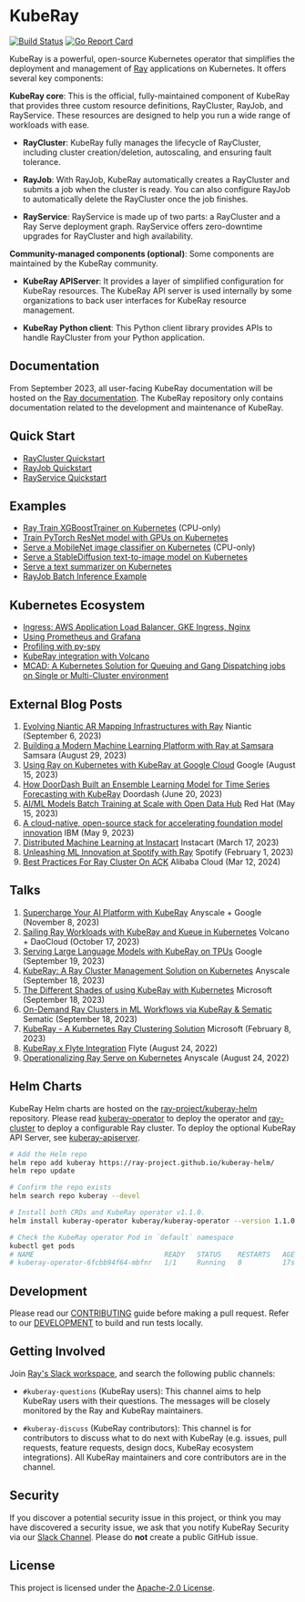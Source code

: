 <!-- markdownlint-disable MD013 -->
# KubeRay

[![Build Status](https://github.com/ray-project/kuberay/workflows/Go-build-and-test/badge.svg)](https://github.com/ray-project/kuberay/actions)
[![Go Report Card](https://goreportcard.com/badge/github.com/ray-project/kuberay)](https://goreportcard.com/report/github.com/ray-project/kuberay)

KubeRay is a powerful, open-source Kubernetes operator that simplifies the deployment and management of [Ray](https://github.com/ray-project/ray) applications on Kubernetes. It offers several key components:

**KubeRay core**: This is the official, fully-maintained component of KubeRay that provides three custom resource definitions, RayCluster, RayJob, and RayService. These resources are designed to help you run a wide range of workloads with ease.

* **RayCluster**: KubeRay fully manages the lifecycle of RayCluster, including cluster creation/deletion, autoscaling, and ensuring fault tolerance.

* **RayJob**: With RayJob, KubeRay automatically creates a RayCluster and submits a job when the cluster is ready. You can also configure RayJob to automatically delete the RayCluster once the job finishes.

* **RayService**: RayService is made up of two parts: a RayCluster and a Ray Serve deployment graph. RayService offers zero-downtime upgrades for RayCluster and high availability.

**Community-managed components (optional)**: Some components are maintained by the KubeRay community.

* **KubeRay APIServer**: It provides a layer of simplified configuration for KubeRay resources. The KubeRay API server is used internally
by some organizations to back user interfaces for KubeRay resource management.

* **KubeRay Python client**: This Python client library provides APIs to handle RayCluster from your Python application.

## Documentation

From September 2023, all user-facing KubeRay documentation will be hosted on the [Ray documentation](https://docs.ray.io/en/latest/cluster/kubernetes/index.html).
The KubeRay repository only contains documentation related to the development and maintenance of KubeRay.

## Quick Start

* [RayCluster Quickstart](https://docs.ray.io/en/master/cluster/kubernetes/getting-started/raycluster-quick-start.html)
* [RayJob Quickstart](https://docs.ray.io/en/master/cluster/kubernetes/getting-started/rayjob-quick-start.html)
* [RayService Quickstart](https://docs.ray.io/en/master/cluster/kubernetes/getting-started/rayservice-quick-start.html)

## Examples

* [Ray Train XGBoostTrainer on Kubernetes](https://docs.ray.io/en/master/cluster/kubernetes/examples/ml-example.html#kuberay-ml-example) (CPU-only)
* [Train PyTorch ResNet model with GPUs on Kubernetes](https://docs.ray.io/en/master/cluster/kubernetes/examples/gpu-training-example.html#kuberay-gpu-training-example)
* [Serve a MobileNet image classifier on Kubernetes](https://docs.ray.io/en/master/cluster/kubernetes/examples/mobilenet-rayservice.html#kuberay-mobilenet-rayservice-example) (CPU-only)
* [Serve a StableDiffusion text-to-image model on Kubernetes](https://docs.ray.io/en/master/cluster/kubernetes/examples/stable-diffusion-rayservice.html#kuberay-stable-diffusion-rayservice-example)
* [Serve a text summarizer on Kubernetes](https://docs.ray.io/en/master/cluster/kubernetes/examples/text-summarizer-rayservice.html#kuberay-text-summarizer-rayservice-example)
* [RayJob Batch Inference Example](https://docs.ray.io/en/master/cluster/kubernetes/examples/rayjob-batch-inference-example.html#kuberay-batch-inference-example)

## Kubernetes Ecosystem

* [Ingress: AWS Application Load Balancer, GKE Ingress, Nginx](https://docs.ray.io/en/master/cluster/kubernetes/k8s-ecosystem/ingress.html#kuberay-ingress)
* [Using Prometheus and Grafana](https://docs.ray.io/en/master/cluster/kubernetes/k8s-ecosystem/prometheus-grafana.html#kuberay-prometheus-grafana)
* [Profiling with py-spy](https://docs.ray.io/en/master/cluster/kubernetes/k8s-ecosystem/pyspy.html#kuberay-pyspy-integration)
* [KubeRay integration with Volcano](https://docs.ray.io/en/master/cluster/kubernetes/k8s-ecosystem/volcano.html#kuberay-volcano)
* [MCAD: A Kubernetes Solution for Queuing and Gang Dispatching jobs on Single or Multi-Cluster environment](https://github.com/ray-project/kuberay/blob/master/docs/guidance/kuberay-with-MCAD.md)

## External Blog Posts

1. [Evolving Niantic AR Mapping Infrastructures with Ray](https://nianticlabs.com/news/ray) Niantic (September 6, 2023)
2. [Building a Modern Machine Learning Platform with Ray at Samsara](https://www.samsara.com/blog/building-a-modern-machine-learning-platform-with-ray) Samsara (August 29, 2023)
3. [Using Ray on Kubernetes with KubeRay at Google Cloud](https://cloud.google.com/blog/products/containers-kubernetes/use-ray-on-kubernetes-with-kuberay) Google (August 15, 2023)
4. [How DoorDash Built an Ensemble Learning Model for Time Series Forecasting with KubeRay](https://doordash.engineering/2023/06/20/how-doordash-built-an-ensemble-learning-model-for-time-series-forecasting/) Doordash (June 20, 2023)
5. [AI/ML Models Batch Training at Scale with Open Data Hub](https://cloud.redhat.com/blog/ai/ml-models-batch-training-at-scale-with-open-data-hub) Red Hat (May 15, 2023)
6. [A cloud-native, open-source stack for accelerating foundation model innovation](https://research.ibm.com/blog/openshift-foundation-model-stack) IBM (May 9, 2023)
7. [Distributed Machine Learning at Instacart](https://tech.instacart.com/distributed-machine-learning-at-instacart-4b11d7569423) Instacart (March 17, 2023)
8. [Unleashing ML Innovation at Spotify with Ray](https://engineering.atspotify.com/2023/02/unleashing-ml-innovation-at-spotify-with-ray/) Spotify (February 1, 2023)
9. [Best Practices For Ray Cluster On ACK](https://www.alibabacloud.com/blog/best-practices-for-ray-clusters---ray-on-ack_600925) Alibaba Cloud (Mar 12, 2024)

## Talks

1. [Supercharge Your AI Platform with KubeRay](https://youtu.be/DgfJR6wR4BQ?si=QuK3j7VEkteSwglA) Anyscale + Google (November 8, 2023)
2. [Sailing Ray Workloads with KubeRay and Kueue in Kubernetes](https://www.youtube.com/watch?v=Q-sQLDMeJ8M) Volcano + DaoCloud (October 17, 2023)
3. [Serving Large Language Models with KubeRay on TPUs](https://raysummit.anyscale.com/agenda/sessions/135) Google (September 19, 2023)
4. [KubeRay: A Ray Cluster Management Solution on Kubernetes](https://raysummit.anyscale.com/agenda/sessions/184) Anyscale (September 18, 2023)
5. [The Different Shades of using KubeRay with Kubernetes](https://raysummit.anyscale.com/agenda/sessions/140) Microsoft (September 18, 2023)
6. [On-Demand Ray Clusters in ML Workflows via KubeRay & Sematic](https://raysummit.anyscale.com/agenda/sessions/164) Sematic (September 18, 2023)
7. [KubeRay - A Kubernetes Ray Clustering Solution](https://www.youtube.com/watch?v=tMEwSAeC1jo) Microsoft (February 8, 2023)
8. [KubeRay x Flyte Integration](https://www.youtube.com/watch?v=RmGynLp5u4Q) Flyte (August 24, 2022)
9. [Operationalizing Ray Serve on Kubernetes](https://youtu.be/NekkpRrcAWg?si=bpX7z64AuZiM_iUv) Anyscale (August 24, 2022)

## Helm Charts

KubeRay Helm charts are hosted on the [ray-project/kuberay-helm](https://github.com/ray-project/kuberay-helm) repository.
Please read [kuberay-operator](helm-chart/kuberay-operator/README.md) to deploy the operator and [ray-cluster](helm-chart/ray-cluster/README.md) to deploy a configurable Ray cluster.
To deploy the optional KubeRay API Server, see [kuberay-apiserver](helm-chart/kuberay-apiserver/README.md).

```sh
# Add the Helm repo
helm repo add kuberay https://ray-project.github.io/kuberay-helm/
helm repo update

# Confirm the repo exists
helm search repo kuberay --devel

# Install both CRDs and KubeRay operator v1.1.0.
helm install kuberay-operator kuberay/kuberay-operator --version 1.1.0

# Check the KubeRay operator Pod in `default` namespace
kubectl get pods
# NAME                                READY   STATUS    RESTARTS   AGE
# kuberay-operator-6fcbb94f64-mbfnr   1/1     Running   0          17s
```

## Development

Please read our [CONTRIBUTING](CONTRIBUTING.md) guide before making a pull request. Refer to our [DEVELOPMENT](./ray-operator/DEVELOPMENT.md) to build and run tests locally.

## Getting Involved

Join [Ray's Slack workspace](https://docs.google.com/forms/d/e/1FAIpQLSfAcoiLCHOguOm8e7Jnn-JJdZaCxPGjgVCvFijHB5PLaQLeig/viewform), and search the following public channels:

* `#kuberay-questions` (KubeRay users): This channel aims to help KubeRay users with their questions. The messages will be closely monitored by the Ray and KubeRay maintainers.

* `#kuberay-discuss` (KubeRay contributors): This channel is for contributors to discuss what to do next with KubeRay (e.g. issues, pull requests, feature requests, design docs, KubeRay ecosystem integrations). All KubeRay maintainers and core contributors are in the channel.

## Security

If you discover a potential security issue in this project, or think you may
have discovered a security issue, we ask that you notify KubeRay Security via our
[Slack Channel](https://ray-distributed.slack.com/archives/C02GFQ82JPM).
Please do **not** create a public GitHub issue.

## License

This project is licensed under the [Apache-2.0 License](LICENSE).
